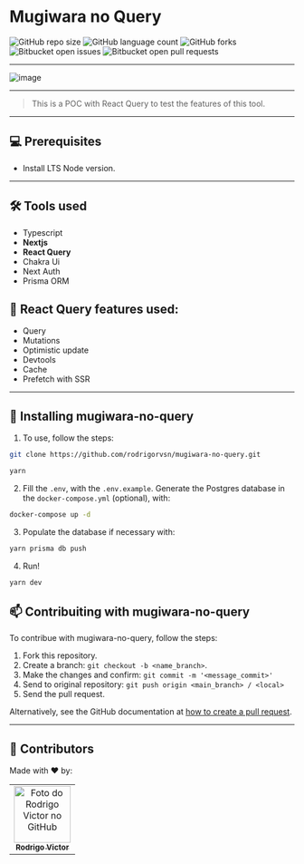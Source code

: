 # Mugiwara no Query

<!--- https://shields.io --->

![GitHub repo size](https://img.shields.io/github/repo-size/rodrigorvsn/mugiwara-no-query?style=for-the-badge)
![GitHub language count](https://img.shields.io/github/languages/count/rodrigorvsn/mugiwara-no-query?style=for-the-badge)
![GitHub forks](https://img.shields.io/github/forks/rodrigorvsn/mugiwara-no-query?style=for-the-badge)
![Bitbucket open issues](https://img.shields.io/bitbucket/issues/rodrigorvsn/mugiwara-no-query?style=for-the-badge)
![Bitbucket open pull requests](https://img.shields.io/bitbucket/pr-raw/rodrigorvsn/mugiwara-no-query?style=for-the-badge)

___
<!--- #################### mudar badges #################### --->

![image](https://user-images.githubusercontent.com/75763403/188975236-00c62efe-7274-4b85-ad33-99a4c63e4519.png)

<!--- #################### mudar imagem exemplo #################### --->
___
> This is a POC with React Query to test the features of this tool.
___
## 💻 Prerequisites

- Install LTS Node version.
<!--- #################### mudar pré-requisitos  ####################--->
___
## 🛠 Tools used

- Typescript
- <b>Nextjs</b>
- <b>React Query</b>
- Chakra Ui
- Next Auth
- Prisma ORM

<!--- #################### mudar ferramentas #################### --->
## 🧪 React Query features used:

- Query
- Mutations
- Optimistic update
- Devtools
- Cache
- Prefetch with SSR

___
## 🚀 Installing mugiwara-no-query

1. To use, follow the steps:

```bash
git clone https://github.com/rodrigorvsn/mugiwara-no-query.git
```

```bash
yarn
```

2. Fill the `.env`, with the `.env.example`. Generate the Postgres database in the `docker-compose.yml` (optional), with:

```bash
docker-compose up -d
```

3. Populate the database if necessary with:

```bash
yarn prisma db push
```

4. Run!

```bash
yarn dev
```


## 📫 Contribuiting with mugiwara-no-query

To contribue with mugiwara-no-query, follow the steps:

1. Fork this repository.
2. Create a branch: `git checkout -b <name_branch>`.
3. Make the changes and confirm: `git commit -m '<message_commit>'`
4. Send to original repository: `git push origin <main_branch> / <local>`
5. Send the pull request.

Alternatively, see the GitHub documentation at [how to create a pull request](https://help.github.com/en/github/collaborating-with-issues-and-pull-requests/creating-a-pull-request).
___
## 🤝 Contributors

Made with ❤️ by:

<table>
  <tr>
    <td align="center">
      <a href="https://github.com/rodrigorvsn">
        <img src="https://github.com/rodrigorvsn.png" width="100px;" alt="Foto do Rodrigo Victor no GitHub"/><br>
        <sub>
          <b>Rodrigo Victor</b>
        </sub>
      </a>
    </td>
  </tr>
</table>
